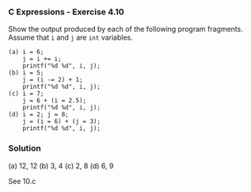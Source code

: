 ### C Expressions - Exercise 4.10


Show the output produced by each of the following program fragments. Assume that `i` and `j` are `int` variables.

```
(a) i = 6;
    j = i += i;
    printf("%d %d", i, j);
(b) i = 5;
    j = (i -= 2) + 1;
    printf("%d %d", i, j);
(c) i = 7;
    j = 6 + (i = 2.5);
    printf("%d %d", i, j);
(d) i = 2; j = 8;
    j = (i = 6) + (j = 3);
    printf("%d %d", i, j);
```

### Solution

(a) 12, 12
(b) 3, 4
(c) 2, 8
(d) 6, 9

See 10.c